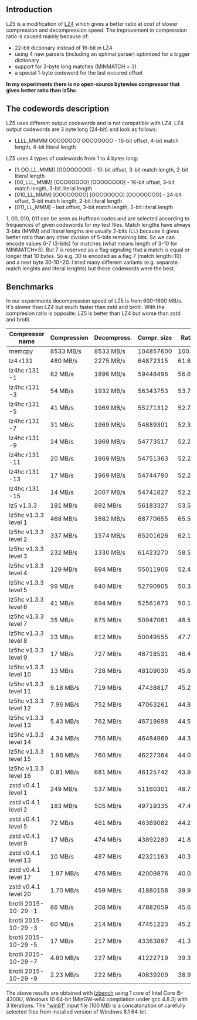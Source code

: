Introduction
-------------------------

LZ5 is a modification of [LZ4] which gives a better ratio at cost of slower compression and decompression speed. 
The improvement in compression ratio is caused mainly because of:
- 22-bit dictionary instead of 16-bit in LZ4
- using 4 new parsers (including an optimal parser) optimized for a bigger dictionary
- support for 3-byte long matches (MINMATCH = 3)
- a special 1-byte codeword for the last occured offset

**In my experiments there is no open-source bytewise compressor that gives better ratio than lz5hc.**

[LZ4]: https://github.com/Cyan4973/lz4


The codewords description
-------------------------

LZ5 uses different output codewords and is not compatible with LZ4. LZ4 output codewords are 3 byte long (24-bit) and look as follows:
- LLLL_MMMM OOOOOOOO OOOOOOOO - 16-bit offset, 4-bit match length, 4-bit literal length 

LZ5 uses 4 types of codewords from 1 to 4 bytes long:
- [1_OO_LL_MMM] [OOOOOOOO] - 10-bit offset, 3-bit match length, 2-bit literal length
- [00_LLL_MMM] [OOOOOOOO] [OOOOOOOO] - 16-bit offset, 3-bit match length, 3-bit literal length
- [010_LL_MMM] [OOOOOOOO] [OOOOOOOO] [OOOOOOOO] - 24-bit offset, 3-bit match length, 2-bit literal length
- [011_LL_MMM] - last offset, 3-bit match length, 2-bit literal length

1, 00, 010, 011 can be seen as Huffman codes and are selected according to frequences of given codewords for my test files. 
Match lengths have always 3-bits (MMM) and literal lengths are usually 2-bits (LL) because it gives better ratio than any other division of 5-bits remaining bits. 
So we can encode values 0-7 (3-bits) for matches (what means length of 3-10 for MINMATCH=3). But 7 is reserved as a flag signaling that a match is equal or longer
that 10 bytes. So e.g. 30 is encoded as a flag 7 (match length=10) and a next byte 30-10=20. I tried many different variants (e.g. separate match lenghts and literal lenghts)
but these codewords were the best. 


Benchmarks
-------------------------

In our experiments decompression speed of LZ5 is from 600-1600 MB/s. It's slower than LZ4 but much faster than zstd and brotli.
With the compresion ratio is opposite: LZ5 is better than LZ4 but worse than zstd and brotli.

| Compressor name             | Compression| Decompress.| Compr. size | Ratio |
| ---------------             | -----------| -----------| ----------- | ----- |
| memcpy                      |  8533 MB/s |  8533 MB/s |   104857600 |100.00 |
| lz4 r131                    |   480 MB/s |  2275 MB/s |    64872315 | 61.87 |
| lz4hc r131 -1               |    82 MB/s |  1896 MB/s |    59448496 | 56.69 |
| lz4hc r131 -3               |    54 MB/s |  1932 MB/s |    56343753 | 53.73 |
| lz4hc r131 -5               |    41 MB/s |  1969 MB/s |    55271312 | 52.71 |
| lz4hc r131 -7               |    31 MB/s |  1969 MB/s |    54889301 | 52.35 |
| lz4hc r131 -9               |    24 MB/s |  1969 MB/s |    54773517 | 52.24 |
| lz4hc r131 -11              |    20 MB/s |  1969 MB/s |    54751363 | 52.21 |
| lz4hc r131 -13              |    17 MB/s |  1969 MB/s |    54744790 | 52.21 |
| lz4hc r131 -15              |    14 MB/s |  2007 MB/s |    54741827 | 52.21 |
| lz5 v1.3.3                  |   191 MB/s |   892 MB/s |    56183327 | 53.58 |
| lz5hc v1.3.3 level 1        |   468 MB/s |  1682 MB/s |    68770655 | 65.58 |
| lz5hc v1.3.3 level 2        |   337 MB/s |  1574 MB/s |    65201626 | 62.18 |
| lz5hc v1.3.3 level 3        |   232 MB/s |  1330 MB/s |    61423270 | 58.58 |
| lz5hc v1.3.3 level 4        |   129 MB/s |   894 MB/s |    55011906 | 52.46 |
| lz5hc v1.3.3 level 5        |    99 MB/s |   840 MB/s |    52790905 | 50.35 |
| lz5hc v1.3.3 level 6        |    41 MB/s |   894 MB/s |    52561673 | 50.13 |
| lz5hc v1.3.3 level 7        |    35 MB/s |   875 MB/s |    50947061 | 48.59 |
| lz5hc v1.3.3 level 8        |    23 MB/s |   812 MB/s |    50049555 | 47.73 |
| lz5hc v1.3.3 level 9        |    17 MB/s |   727 MB/s |    48718531 | 46.46 |
| lz5hc v1.3.3 level 10       |    13 MB/s |   728 MB/s |    48109030 | 45.88 |
| lz5hc v1.3.3 level 11       |  9.18 MB/s |   719 MB/s |    47438817 | 45.24 |
| lz5hc v1.3.3 level 12       |  7.96 MB/s |   752 MB/s |    47063261 | 44.88 |
| lz5hc v1.3.3 level 13       |  5.43 MB/s |   762 MB/s |    46718698 | 44.55 |
| lz5hc v1.3.3 level 14       |  4.34 MB/s |   756 MB/s |    46484969 | 44.33 |
| lz5hc v1.3.3 level 15       |  1.96 MB/s |   760 MB/s |    46227364 | 44.09 |
| lz5hc v1.3.3 level 16       |  0.81 MB/s |   681 MB/s |    46125742 | 43.99 |
| zstd v0.4.1 level 1         |   249 MB/s |   537 MB/s |    51160301 | 48.79 |
| zstd v0.4.1 level 2         |   183 MB/s |   505 MB/s |    49719335 | 47.42 |
| zstd v0.4.1 level 5         |    72 MB/s |   461 MB/s |    46389082 | 44.24 |
| zstd v0.4.1 level 9         |    17 MB/s |   474 MB/s |    43892280 | 41.86 |
| zstd v0.4.1 level 13        |    10 MB/s |   487 MB/s |    42321163 | 40.36 |
| zstd v0.4.1 level 17        |  1.97 MB/s |   476 MB/s |    42009876 | 40.06 |
| zstd v0.4.1 level 20        |  1.70 MB/s |   459 MB/s |    41880158 | 39.94 |
| brotli 2015-10-29 -1        |    86 MB/s |   208 MB/s |    47882059 | 45.66 |
| brotli 2015-10-29 -3        |    60 MB/s |   214 MB/s |    47451223 | 45.25 |
| brotli 2015-10-29 -5        |    17 MB/s |   217 MB/s |    43363897 | 41.36 |
| brotli 2015-10-29 -7        |  4.80 MB/s |   227 MB/s |    41222719 | 39.31 |
| brotli 2015-10-29 -9        |  2.23 MB/s |   222 MB/s |    40839209 | 38.95 |

The above results are obtained with [lzbench] using 1 core of Intel Core i5-4300U, Windows 10 64-bit (MinGW-w64 compilation under gcc 4.8.3) with 3 iterations. 
The ["win81"] input file (100 MB) is a concatanation of carefully selected files from installed version of Windows 8.1 64-bit. 

[lzbench]: https://github.com/inikep/lzbench
["win81"]: https://docs.google.com/uc?id=0BwX7dtyRLxThRzBwT0xkUy1TMFE&export=download
